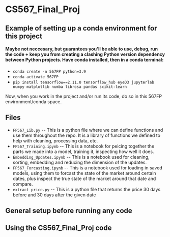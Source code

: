 # CS567_Final_Proj

## Example of setting up a conda environment for this project
#### Maybe not neccesary, but guarantees you'll be able to use, debug, run the code + keep you from creating a clashing Python version dependency between Python projects. Have conda installed, then in a conda terminal:
* `conda create -n 567FP python=3.9`
* `conda activate 567FP`
* `pip install tensorflow==2.11.0 tensorflow_hub eyeD3 jupyterlab numpy matplotlib numba librosa pandas scikit-learn`

Now, when you work in the project and/or run its code, do so in this 567FP environment/conda space.

## Files
* `FP567_Lib.py` -- This is a python file where we can define functions and use them throughout the repo. It is a library of functions we defined to help with cleaning, processing data, etc.
* `FP567_Training.ipynb` -- This is a notebook for peicing together the parts we made into a model, training it, inspecting how well it does.
* `Embedding_Updates.ipynb` -- This is a notebook used for cleaning, sorting, embedding and reducing the dimension of the updates.
* `FP567_Forcasting.ipynb` -- This is a notebook used for loading in saved models, using them to forcast the state of the market around certain dates, plus inspect the true state of the market around that date and compare.
* `extract price.py` -- This is a python file that returns the price 30 days before and 30 days after the given date
## General setup before running any code

## Using the CS567_Final_Proj code
